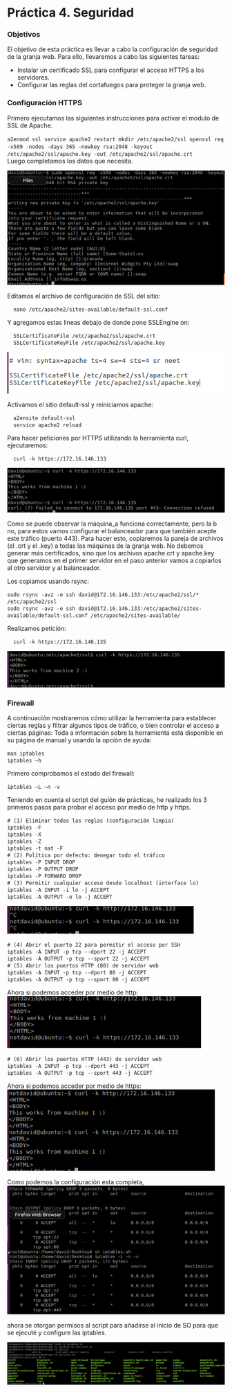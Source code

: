 # Práctica 4. Seguridad

### Objetivos
El objetivo de esta práctica es llevar a cabo la configuración de seguridad de la granja
web. Para ello, llevaremos a cabo las siguientes tareas:

- Instalar un certificado SSL para configurar el acceso HTTPS a los servidores.
- Configurar las reglas del cortafuegos para proteger la granja web.

### Configuración HTTPS

Primero ejecutamos las siguientes instrucciones para activar el modulo de SSL de Apache.

`a2enmod ssl
service apache2 restart
mkdir /etc/apache2/ssl
openssl req -x509 -nodes -days 365 -newkey rsa:2048 -keyout
/etc/apache2/ssl/apache.key -out /etc/apache2/ssl/apache.crt`
<br>
Luego completamos los datos que necesita.

![defaul_ssl](./img/default_ssl.png)

Editamos el archivo de configuración de SSL del sitio:

      nano /etc/apache2/sites-available/default-ssl.conf

Y agregamos estas lineas debajo de donde pone SSLEngine on:

      SSLCertificateFile /etc/apache2/ssl/apache.crt
      SSLCertificateKeyFile /etc/apache2/ssl/apache.key

![certificates](./img/certificates.png)

Activamos el sitio default-ssl y reiniciamos apache:

      a2ensite default-ssl
      service apache2 reload

Para hacer peticiones por HTTPS utilizando la herramienta curl, ejecutaremos:

      curl -k https://172.16.146.133

![curl_maquina_a](./img/curl_maquina_a.png)

Como se puede observar la máquina_a funciona correctamente, pero la b no, para estos vamos
configurar el balanceador para que también acepte este tráfico (puerto 443). Para
hacer esto, copiaremos la pareja de archivos (el .crt y el .key) a todas las máquinas de
la granja web. No debemos generar más certificados, sino que los archivos apache.crt
y apache.key que generamos en el primer servidor en el paso anterior vamos a
copiarlos al otro servidor y al balanceador.

Los copiamos usando rsync:

    sudo rsync -avz -e ssh david@172.16.146.133:/etc/apache2/ssl/* /etc/apache2/ssl
    sudo rsync -avz -e ssh david@172.16.146.133:/etc/apache2/sites-available/default-ssl.conf /etc/apache2/sites-available/
Realizamos petición:

      curl -k https://172.16.146.135
![curl_maquina_a](./img/curl_maquina_b.png)

### Firewall

A continuación mostraremos cómo utilizar la herramienta para establecer ciertas
reglas y filtrar algunos tipos de tráfico, o bien controlar el acceso a ciertas páginas:
Toda a información sobre la herramienta está disponible en su página de manual y
usando la opción de ayuda:

    man iptables
    iptables –h

Primero comprobamos el estado del firewall:

    iptables –L –n -v

Teniendo en cuenta el script del guión de prácticas, he realizado los 3 primeros pasos para probar el acceso por medio de http y https.

    # (1) Eliminar todas las reglas (configuración limpia)
    iptables -F
    iptables -X
    iptables -Z
    iptables -t nat -F
    # (2) Política por defecto: denegar todo el tráfico
    iptables -P INPUT DROP
    iptables -P OUTPUT DROP
    iptables -P FORWARD DROP
    # (3) Permitir cualquier acceso desde localhost (interface lo)
    iptables -A INPUT -i lo -j ACCEPT
    iptables -A OUTPUT -o lo -j ACCEPT

![http_s_lock](./img/http_s_lock.png)

    # (4) Abrir el puerto 22 para permitir el acceso por SSH
    iptables -A INPUT -p tcp --dport 22 -j ACCEPT
    iptables -A OUTPUT -p tcp --sport 22 -j ACCEPT
    # (5) Abrir los puertos HTTP (80) de servidor web
    iptables -A INPUT -p tcp --dport 80 -j ACCEPT
    iptables -A OUTPUT -p tcp --sport 80 -j ACCEPT

Ahora si podemos acceder por medio de http:
<br>
    ![http](./img/http.png)

    # (6) Abrir los puertos HTTP (443) de servidor web
    iptables -A INPUT -p tcp --dport 443 -j ACCEPT
    iptables -A OUTPUT -p tcp --sport 443 -j ACCEPT

Ahora si podemos acceder por medio de https:
<br>
  ![https](./img/https.png)


Como podemos la configuración esta completa,
<br>
  ![iptables](./img/iptables.png)

ahora se otorgan permisos al script para añadirse al inicio de SO para que se ejecuté y configure las iptables.

  ![chmod](./img/chmod.png)
